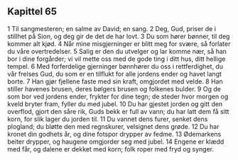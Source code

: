 ## Kapittel 65

1 Til sangmesteren; en salme av David; en sang.
2 Deg, Gud, priser de i stillhet på Sion, og deg gir de det de har lovt.
3 Du som hører bønner, til deg kommer alt kjød.
4 Når mine misgjerninger er blitt meg for svære, så forlater du våre overtredelser.
5 Salig er den du utvelger og lar komme nær, så han bor i dine forgårder; vi vil mette oss med de gode ting i ditt hus, ditt hellige tempel.
6 Med forferdelige gjerninger bønnhører du oss i rettferdighet, du vår frelses Gud, du som er en tilflukt for alle jordens ender og havet langt borte.
7 Han gjør fjellene faste med sin kraft, omgjordet med velde.
8 Han stiller havenes brusen, deres bølgers brusen og folkenes bulder.
9 Og de som bor ved jordens ender, frykter for dine tegn; de steder hvor morgen og kveld bryter fram, fyller du med jubel.
10 Du har gjestet jorden og gitt den overflod, gjort den såre rik, Guds bekk er full av vann; du har latt dem få sitt korn, for slik lager du jorden til.
11 Du vannet dens furer, senket dens plogland; du bløtte den med regnskurer, velsignet dens grøde.
12 Du har kronet din godhets år, og dine fotspor drypper av fedme.
13 Ødemarkens beiter drypper, og haugene omgjorder seg med jubel.
14 Engene er klædd med får, og dalene er dekket med korn; folk roper med fryd og synger.
